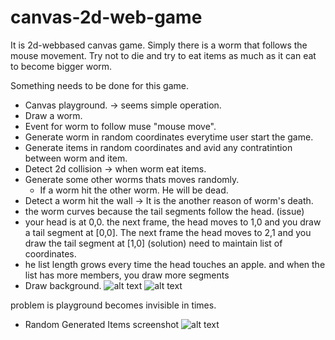# canvas-2d-web-game

It is 2d-webbased canvas game. Simply there is a worm that follows the mouse movement. Try not to die and try to eat items as much as it can eat to become bigger worm.

Something needs to be done for this game.

- Canvas playground. -> seems simple operation.
- Draw a worm. 
- Event for worm to follow muse "mouse move".
- Generate worm in random coordinates everytime user start the game.
- Generate items in random coordinates and avid any contratintion between worm and item.
- Detect 2d collision -> when worm eat items.
- Generate some other worms thats moves randomly. 
  * If a worm hit the other worm. He will be dead.
- Detect a worm hit the wall -> It is the another reason of worm's death.
- the worm curves because the tail segments follow the head. (issue)
- your head is at 0,0. the next frame, the head moves to 1,0 and you draw a tail segment at [0,0]. The next frame the head moves to 2,1 and you draw the tail segment at [1,0] (solution) need to maintain list of coordinates.
- he list length grows every time the head touches an apple. and when the list has more members, you draw more segments 
- Draw background.
![alt text](https://i.itsosticky.com/1g4ffxz.png)
![alt text](https://i.itsosticky.com/b7ykv0.png)

problem is playground becomes invisible in times.
- Random Generated Items screenshot
![alt text](https://i.itsosticky.com/ulytc0.png)




